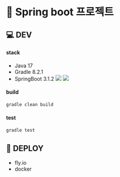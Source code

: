 # 🚢 Spring boot 프로젝트




## 💻 DEV
#### stack
- Java 17
- Gradle 8.2.1
- SpringBoot 3.1.2
 <img src="https://img.shields.io/badge/springboot-6DB33F?style=for-the-badge&logo=springboot&logoColor=white">  <img src="https://img.shields.io/badge/Gradle-02303AF?style=for-the-badge&logo=Gradle&logoColor=white">
 
#### build
```bash
gradle clean build
```

#### test
```bash
gradle test
```


## 📢 DEPLOY
- fly.io
- docker
